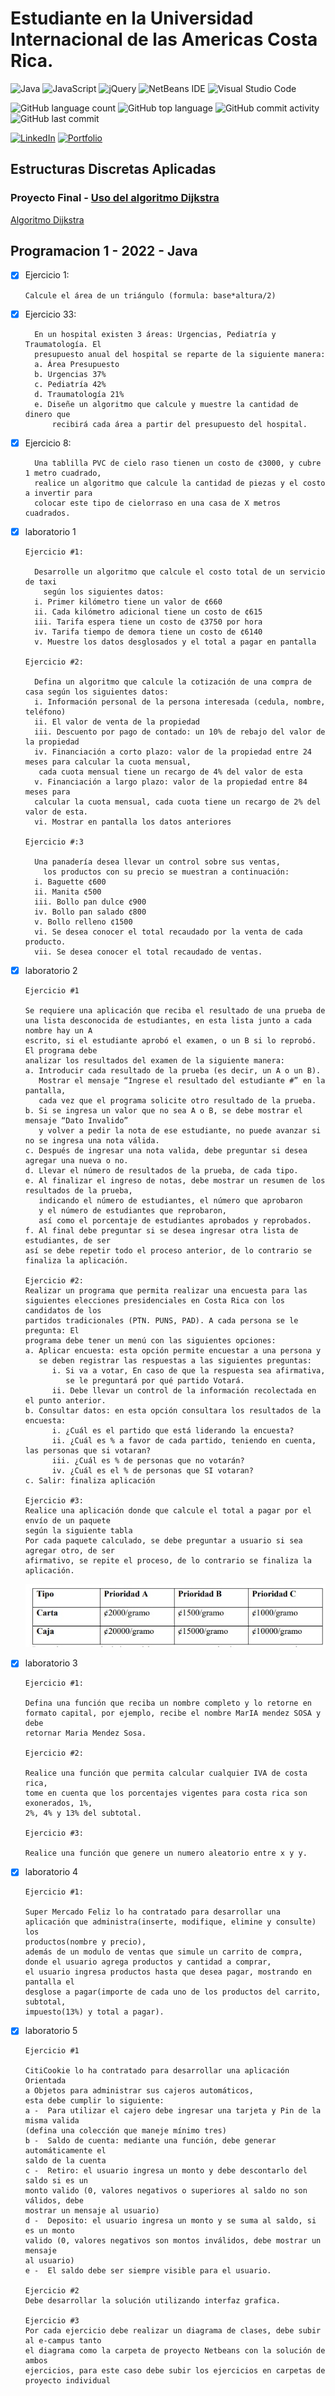 # Estudiante en la Universidad Internacional de las Americas Costa Rica.

<!--START_SECTION:badges-->
![Java](https://img.shields.io/badge/java-%23ED8B00.svg?style=for-the-badge&logo=java&logoColor=white)
![JavaScript](https://img.shields.io/badge/javascript-%23323330.svg?style=for-the-badge&logo=javascript&logoColor=%23F7DF1E)
![jQuery](https://img.shields.io/badge/jquery-%230769AD.svg?style=for-the-badge&logo=jquery&logoColor=white)
![NetBeans IDE](https://img.shields.io/badge/NetBeansIDE-1B6AC6.svg?style=for-the-badge&logo=apache-netbeans-ide&logoColor=white)
![Visual Studio Code](https://img.shields.io/badge/Visual%20Studio%20Code-0078d7.svg?style=for-the-badge&logo=visual-studio-code&logoColor=white)

![GitHub language count](https://img.shields.io/github/languages/count/bash20cu/Universidad?style=for-the-badge)
![GitHub top language](https://img.shields.io/github/languages/top/bash20cu/Universidad?style=for-the-badge)
![GitHub commit activity](https://img.shields.io/github/commit-activity/m/bash20cu/Universidad?style=for-the-badge)
![GitHub last commit](https://img.shields.io/github/last-commit/bash20cu/Universidad?style=for-the-badge)

[![LinkedIn](https://img.shields.io/badge/linkedin-%230077B5.svg?style=for-the-badge&logo=linkedin&logoColor=white)](https://www.linkedin.com/in/miguel1990/)
[![Portfolio](https://img.shields.io/badge/Portfolio-%23000000.svg?style=for-the-badge&logo=firefox&logoColor=#FF7139)](https://bash20cu.github.io/Portfolio/)
<!--END_SECTION:badges-->

## Estructuras Discretas Aplicadas 
### Proyecto Final - [Uso del algoritmo Dijkstra](https://bash20cu.github.io/Universidad/Proyecto_Matatica_Discreta/AlgoritmoDijkstra/)
[Algoritmo Dijkstra](https://bash20cu.github.io/Universidad/Proyecto_Matatica_Discreta/AlgoritmoDijkstra/)


## Programacion 1 - 2022 - Java

- [x] Ejercicio 1:

      Calcule el área de un triángulo (formula: base*altura/2)

- [x] Ejercicio 33:

        En un hospital existen 3 áreas: Urgencias, Pediatría y Traumatología. El
        presupuesto anual del hospital se reparte de la siguiente manera:
        a. Área Presupuesto
        b. Urgencias 37%
        c. Pediatría 42%
        d. Traumatología 21%
        e. Diseñe un algoritmo que calcule y muestre la cantidad de dinero que
            recibirá cada área a partir del presupuesto del hospital.

- [x] Ejercicio 8:

        Una tablilla PVC de cielo raso tienen un costo de ¢3000, y cubre 1 metro cuadrado, 
        realice un algoritmo que calcule la cantidad de piezas y el costo a invertir para
        colocar este tipo de cielorraso en una casa de X metros cuadrados.

- [x] laboratorio 1
      
      Ejercicio #1:

        Desarrolle un algoritmo que calcule el costo total de un servicio de taxi 
          según los siguientes datos:
        i. Primer kilómetro tiene un valor de ¢660
        ii. Cada kilómetro adicional tiene un costo de ¢615
        iii. Tarifa espera tiene un costo de ¢3750 por hora
        iv. Tarifa tiempo de demora tiene un costo de ¢6140
        v. Muestre los datos desglosados y el total a pagar en pantalla

      Ejercicio #2: 

        Defina un algoritmo que calcule la cotización de una compra de casa según los siguientes datos:
        i. Información personal de la persona interesada (cedula, nombre, teléfono)
        ii. El valor de venta de la propiedad
        iii. Descuento por pago de contado: un 10% de rebajo del valor de la propiedad
        iv. Financiación a corto plazo: valor de la propiedad entre 24 meses para calcular la cuota mensual,
         cada cuota mensual tiene un recargo de 4% del valor de esta
        v. Financiación a largo plazo: valor de la propiedad entre 84 meses para 
        calcular la cuota mensual, cada cuota tiene un recargo de 2% del valor de esta.
        vi. Mostrar en pantalla los datos anteriores
      
      Ejercicio #:3

        Una panadería desea llevar un control sobre sus ventas, 
          los productos con su precio se muestran a continuación:
        i. Baguette ¢600
        ii. Manita ¢500
        iii. Bollo pan dulce ¢900
        iv. Bollo pan salado ¢800
        v. Bollo relleno ¢1500
        vi. Se desea conocer el total recaudado por la venta de cada producto.
        vii. Se desea conocer el total recaudado de ventas.
- [x] laboratorio 2

      Ejercicio #1

      Se requiere una aplicación que reciba el resultado de una prueba de 
      una lista desconocida de estudiantes, en esta lista junto a cada nombre hay un A
      escrito, si el estudiante aprobó el examen, o un B si lo reprobó. El programa debe 
      analizar los resultados del examen de la siguiente manera:
      a. Introducir cada resultado de la prueba (es decir, un A o un B). 
         Mostrar el mensaje “Ingrese el resultado del estudiante #” en la pantalla, 
         cada vez que el programa solicite otro resultado de la prueba.
      b. Si se ingresa un valor que no sea A o B, se debe mostrar el mensaje “Dato Invalido” 
         y volver a pedir la nota de ese estudiante, no puede avanzar si no se ingresa una nota válida.
      c. Después de ingresar una nota valida, debe preguntar si desea agregar una nueva o no.
      d. Llevar el número de resultados de la prueba, de cada tipo.
      e. Al finalizar el ingreso de notas, debe mostrar un resumen de los resultados de la prueba, 
         indicando el número de estudiantes, el número que aprobaron 
         y el número de estudiantes que reprobaron, 
         así como el porcentaje de estudiantes aprobados y reprobados.
      f. Al final debe preguntar si se desea ingresar otra lista de estudiantes, de ser 
      así se debe repetir todo el proceso anterior, de lo contrario se finaliza la aplicación.

      Ejercicio #2:
      Realizar un programa que permita realizar una encuesta para las 
      siguientes elecciones presidenciales en Costa Rica con los candidatos de los 
      partidos tradicionales (PTN. PUNS, PAD). A cada persona se le pregunta: El 
      programa debe tener un menú con las siguientes opciones:
      a. Aplicar encuesta: esta opción permite encuestar a una persona y 
         se deben registrar las respuestas a las siguientes preguntas:
            i. Si va a votar, En caso de que la respuesta sea afirmativa, 
               se le preguntará por qué partido Votará.
            ii. Debe llevar un control de la información recolectada en el punto anterior.
      b. Consultar datos: en esta opción consultara los resultados de la encuesta:
            i. ¿Cuál es el partido que está liderando la encuesta?
            ii. ¿Cuál es % a favor de cada partido, teniendo en cuenta, las personas que si votaran?
            iii. ¿Cuál es % de personas que no votarán?
            iv. ¿Cuál es el % de personas que SI votaran?
      c. Salir: finaliza aplicación

      Ejercicio #3: 
      Realice una aplicación donde que calcule el total a pagar por el envío de un paquete 
      según la siguiente tabla
      Por cada paquete calculado, se debe preguntar a usuario si sea agregar otro, de ser 
      afirmativo, se repite el proceso, de lo contrario se finaliza la aplicación.

  ![Tabla Ejericio](./img/TablaEjercicio3Lab2.jpg)

- [x] laboratorio 3
      
      Ejercicio #1:
      
      Defina una función que reciba un nombre completo y lo retorne en 
      formato capital, por ejemplo, recibe el nombre MarIA mendez SOSA y debe 
      retornar Maria Mendez Sosa.

      Ejercicio #2: 
      
      Realice una función que permita calcular cualquier IVA de costa rica, 
      tome en cuenta que los porcentajes vigentes para costa rica son exonerados, 1%, 
      2%, 4% y 13% del subtotal.

      Ejercicio #3: 
      
      Realice una función que genere un numero aleatorio entre x y y.

- [x] laboratorio 4

      Ejercicio #1:

      Super Mercado Feliz lo ha contratado para desarrollar una 
      aplicación que administra(inserte, modifique, elimine y consulte) los 
      productos(nombre y precio), 
      además de un modulo de ventas que simule un carrito de compra, 
      donde el usuario agrega productos y cantidad a comprar, 
      el usuario ingresa productos hasta que desea pagar, mostrando en pantalla el 
      desglose a pagar(importe de cada uno de los productos del carrito, subtotal, 
      impuesto(13%) y total a pagar).
      
- [x] laboratorio 5

      Ejercicio #1

      CitiCookie lo ha contratado para desarrollar una aplicación Orientada 
      a Objetos para administrar sus cajeros automáticos, 
      esta debe cumplir lo siguiente:
      a -  Para utilizar el cajero debe ingresar una tarjeta y Pin de la misma valida 
      (defina una colección que maneje mínimo tres)
      b -  Saldo de cuenta: mediante una función, debe generar automáticamente el 
      saldo de la cuenta
      c -  Retiro: el usuario ingresa un monto y debe descontarlo del saldo si es un 
      monto valido (0, valores negativos o superiores al saldo no son válidos, debe 
      mostrar un mensaje al usuario)
      d -  Deposito: el usuario ingresa un monto y se suma al saldo, si es un monto 
      valido (0, valores negativos son montos inválidos, debe mostrar un mensaje 
      al usuario)
      e -  El saldo debe ser siempre visible para el usuario.

      Ejercicio #2
      Debe desarrollar la solución utilizando interfaz grafica.

      Ejercicio #3
      Por cada ejercicio debe realizar un diagrama de clases, debe subir al e-campus tanto 
      el diagrama como la carpeta de proyecto Netbeans con la solución de ambos 
      ejercicios, para este caso debe subir los ejercicios en carpetas de proyecto individual
